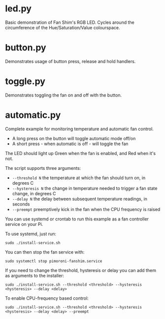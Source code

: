 # led.py

Basic demonstration of Fan Shim's RGB LED. Cycles around the circumference of the Hue/Saturation/Value colourspace.

# button.py

Demonstrates usage of button press, release and hold handlers.

# toggle.py

Demonstrates toggling the fan on and off with the button.

# automatic.py

Complete example for monitoring temperature and automatic fan control.

* A long press on the button will toggle automatic mode off/on
* A short press - when automatic is off - will toggle the fan

The LED should light up Green when the fan is enabled, and Red when it's not.

The script supports three arguments:

* `--threshold N` the temperature at which the fan should turn on, in degrees C
* `--hysteresis N` the change in temperature needed to trigger a fan state change, in degrees C
* `--delay N` the delay between subsequent temperature readings, in seconds
* `--preempt` preemptively kick in the fan when the CPU frequency is raised

You can use systemd or crontab to run this example as a fan controller service on your Pi.

To use systemd, just run:

```
sudo ./install-service.sh
```

You can then stop the fan service with:

```
sudo systemctl stop pimoroni-fanshim.service
```

If you need to change the threshold, hysteresis or delay you can add them as arguments to the installer:

```
sudo ./install-service.sh --threshold <threshold> --hysteresis <hysteresis> --delay <delay>
```

To enable CPU-frequency based control:

```
sudo ./install-service.sh --threshold <threshold> --hysteresis <hysteresis> --delay <delay> --preempt
```

